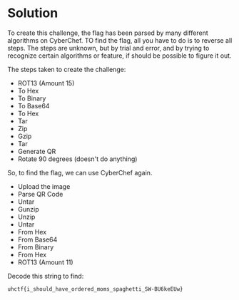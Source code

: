# Solution
<!-- optionally include any relevant solution files in this folder -->
To create this challenge, the flag has been parsed by many different algorithms on CyberChef. TO find the flag, all you have to do is to reverse all steps. The steps are unknown, but by trial and error, and by trying to recognize certain algorithms or feature, if should be possible to figure it out.

The steps taken to create the challenge:
- ROT13 (Amount 15)
- To Hex
- To Binary
- To Base64
- To Hex
- Tar
- Zip
- Gzip
- Tar
- Generate QR
- Rotate 90 degrees (doesn't do anything)

So, to find the flag, we can use CyberChef again.
- Upload the image
- Parse QR Code
- Untar
- Gunzip
- Unzip
- Untar
- From Hex
- From Base64
- From Binary
- From Hex
- ROT13 (Amount 11)

Decode this string to find:
```
uhctf{i_should_have_ordered_moms_spaghetti_SW-BU6keEUw}
```